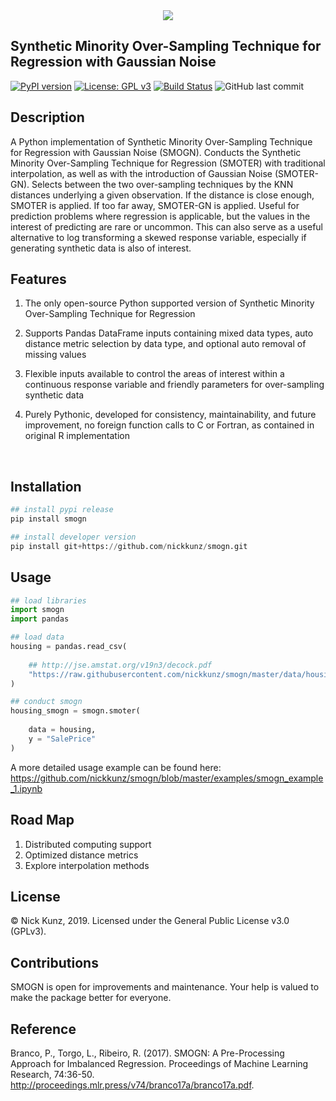 <div align="center">
  <img src="https://github.com/nickkunz/smogn/blob/master/media/images/smogn_logo.png">
</div>


## Synthetic Minority Over-Sampling Technique for Regression with Gaussian Noise
[![PyPI version](https://badge.fury.io/py/smogn.svg)](https://badge.fury.io/py/smog)
[![License: GPL v3](https://img.shields.io/badge/License-GPLv3-blue.svg)](https://www.gnu.org/licenses/gpl-3.0)
[![Build Status](https://travis-ci.com/nickkunz/smogn.svg?branch=master)](https://travis-ci.com/nickkunz/smogn)
![GitHub last commit](https://img.shields.io/github/last-commit/nickkunz/smogn)

## Description
A Python implementation of Synthetic Minority Over-Sampling Technique for Regression with Gaussian Noise (SMOGN). Conducts the Synthetic Minority Over-Sampling Technique for Regression (SMOTER) with traditional interpolation, as well as with the introduction of Gaussian Noise (SMOTER-GN). Selects between the two over-sampling techniques by the KNN distances underlying a given observation. If the distance is close enough, SMOTER is applied. If too far away, SMOTER-GN is applied. Useful for prediction problems where regression is applicable, but the values in the interest of predicting are rare or uncommon. This can also serve as a useful alternative to log transforming a skewed response variable, especially if generating synthetic data is also of interest.
<br>

## Features
1. The only open-source Python supported version of Synthetic Minority Over-Sampling Technique for Regression

2. Supports Pandas DataFrame inputs containing mixed data types, auto distance metric selection by data type, and optional auto removal of missing values

3. Flexible inputs available to control the areas of interest within a continuous response variable and friendly parameters for over-sampling synthetic data

4. Purely Pythonic, developed for consistency, maintainability, and future improvement, no foreign function calls to C or Fortran, as contained in original R implementation
<br>

## Installation
```python
## install pypi release
pip install smogn

## install developer version
pip install git+https://github.com/nickkunz/smogn.git
```

## Usage
```python
## load libraries
import smogn
import pandas

## load data
housing = pandas.read_csv(
    
    ## http://jse.amstat.org/v19n3/decock.pdf
    "https://raw.githubusercontent.com/nickkunz/smogn/master/data/housing.csv"
)

## conduct smogn
housing_smogn = smogn.smoter(
    
    data = housing, 
    y = "SalePrice"
)
```
A more detailed usage example can be found here: 
https://github.com/nickkunz/smogn/blob/master/examples/smogn_example_1.ipynb

## Road Map
1. Distributed computing support
2. Optimized distance metrics
3. Explore interpolation methods

## License

© Nick Kunz, 2019. Licensed under the General Public License v3.0 (GPLv3).

## Contributions

SMOGN is open for improvements and maintenance. Your help is valued to make the package better for everyone.

## Reference

Branco, P., Torgo, L., Ribeiro, R. (2017). SMOGN: A Pre-Processing Approach for Imbalanced Regression. Proceedings of Machine Learning Research, 74:36-50. http://proceedings.mlr.press/v74/branco17a/branco17a.pdf.
